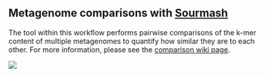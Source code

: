 ## Metagenome comparisons with [Sourmash](http://sourmash.readthedocs.io/en/latest/)

The tool within this workflow performs pairwise comparisons of the k-mer content of multiple metagenomes to quantify how similar they are to each other. For more information, please see the [comparison wiki page](https://github.com/signaturescience/metagenomics/wiki/07.-Comparison).

![](https://github.com/signaturescience/metagenomics/blob/master/documentation/figures/Comparison_Flowchart.png)

